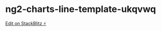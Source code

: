 # ng2-charts-line-template-ukqvwq

[Edit on StackBlitz ⚡️](https://stackblitz.com/edit/ng2-charts-line-template-ukqvwq)